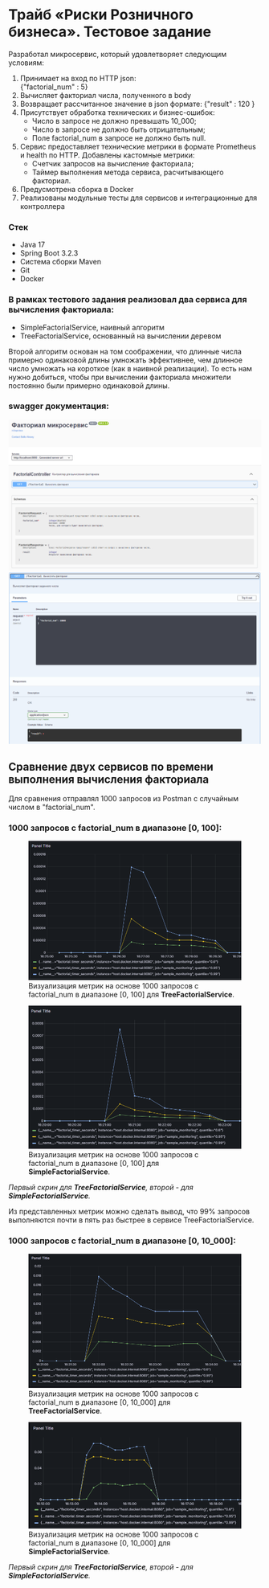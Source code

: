 # Трайб «Риски Розничного бизнеса». Тестовое задание

Разработал микросервис, который удовлетворяет следующим условиям:
1. Принимает на вход по HTTP json:<br /> {"factorial_num" : 5}
2. Вычисляет факториал числа, полученного в body
3. Возвращает рассчитанное значение в json формате:
   {"result" : 120 }
4. Присутствует обработка технических и бизнес-ошибок:
   - Число в запросе не должно превышать 10_000;
   - Число в запросе не должно быть отрицательным;
   - Поле factorial_num в запросе не должно быть null.
5. Сервис предоставляет технические метрики в формате Prometheus и health по
   HTTP. Добавлены кастомные метрики:
   - Счетчик запросов на вычисление факториала;
   - Таймер выполнения метода сервиса, расчитывающего факториал.
6. Предусмотрена сборка в Docker
7. Реализованы модульные тесты для сервисов и интеграционные для контроллера

### Стек
- Java 17
- Spring Boot 3.2.3
- Система сборки Maven
- Git
- Docker

### В рамках тестового задания реализовал два сервиса для вычисления факториала:
- SimpleFactorialService, наивный алгоритм
- TreeFactorialService, основанный на вычислении деревом

Второй алгоритм основан на том соображении, что длинные числа примерно одинаковой длины умножать эффективнее, 
чем длинное число умножать на короткое (как в наивной реализации). То есть нам нужно добиться, 
чтобы при вычислении факториала множители постоянно были примерно одинаковой длины.

### swagger документация:
![swagger1.png](png%2Fswagger1.png)
![swagger2.png](png%2Fswagger2.png)

## Сравнение двух сервисов по времени выполнения вычисления факториала
Для сравнения отправлял 1000 запросов из Postman с случайным числом в "factorial_num". 

### 1000 запросов с factorial_num в диапазоне [0, 100]:
<figure>
   <img src="png/Quantiles_TreeFactorial_DataUnder100.png"
      alt="TreeFactorialService data under 100">
   <figcaption>
      Визуализация метрик на основе 1000 запросов с factorial_num в диапазоне [0, 100] для <b>TreeFactorialService</b>.
   </figcaption>
</figure>
<figure>
   <img src="png/Quantiles_SimpleFactorial_DataUnder100.png"
      alt="SimpleFactorialService data under 100">
   <figcaption>
      Визуализация метрик на основе 1000 запросов с factorial_num в диапазоне [0, 100] для <b>SimpleFactorialService</b>.
   </figcaption>
</figure>

_Первый скрин для **TreeFactorialService**, второй - для **SimpleFactorialService**._

Из представленных метрик можно сделать вывод, что 99% запросов выполняются почти в пять раз быстрее
в сервисе TreeFactorialService.

### 1000 запросов с factorial_num в диапазоне [0, 10_000]:
<figure>
   <img src="png/Quantiles_TreeFactorial_DataUnder10000.png"
      alt="TreeFactorialService data under 100">
   <figcaption>
      Визуализация метрик на основе 1000 запросов с factorial_num в диапазоне [0, 10_000] для <b>TreeFactorialService</b>.
   </figcaption>
</figure>
<figure>
   <img src="png/Quantiles_SimpleFactorial_DataUnder10000.png"
      alt="SimpleFactorialService data under 100">
   <figcaption>
      Визуализация метрик на основе 1000 запросов с factorial_num в диапазоне [0, 10_000] для <b>SimpleFactorialService</b>.
   </figcaption>
</figure>

_Первый скрин для **TreeFactorialService**, второй - для **SimpleFactorialService**._
